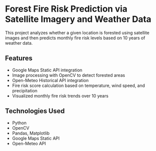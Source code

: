 # Forest Fire Risk Prediction via Satellite Imagery and Weather Data

This project analyzes whether a given location is forested using satellite images and then predicts monthly fire risk levels based on 10 years of weather data.

## Features
- Google Maps Static API integration
- Image processing with OpenCV to detect forested areas
- Open-Meteo Historical API integration
- Fire risk score calculation based on temperature, wind speed, and precipitation
- Visualized monthly fire risk trends over 10 years

## Technologies Used
- Python
- OpenCV
- Pandas, Matplotlib
- Google Maps Static API
- Open-Meteo API